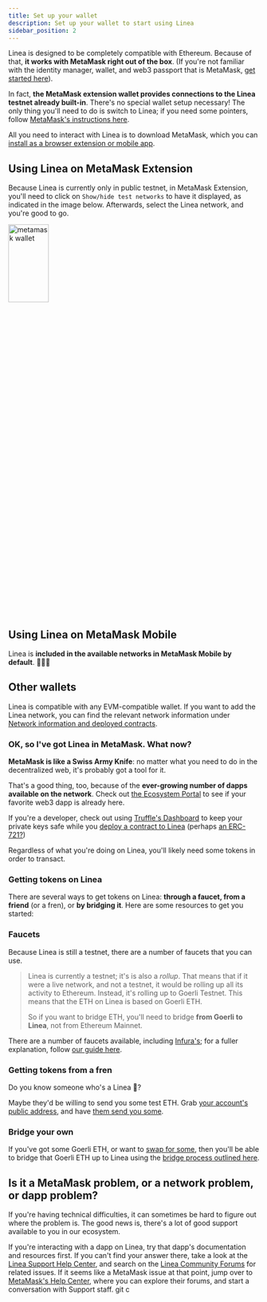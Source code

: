 ```yaml
---
title: Set up your wallet
description: Set up your wallet to start using Linea
sidebar_position: 2
---
```


Linea is designed to be completely compatible with Ethereum. Because of that, **it works with MetaMask right out of the box**. (If you're not familiar with the identity manager, wallet, and web3 passport that is MetaMask, [get started here](https://support.metamask.io/hc/en-us/articles/360015489531)).

In fact, **the MetaMask extension wallet provides connections to the Linea testnet already built-in**. There's no special wallet setup necessary! The only thing you'll need to do is switch to Linea; if you need some pointers, follow [MetaMask's instructions here](https://support.metamask.io/hc/en-us/articles/16367251716251).

All you need to interact with Linea is to download MetaMask, which you can [install as a browser extension or mobile app](https://metamask.io/download/).

## Using Linea on MetaMask Extension

Because Linea is currently only in public testnet, in MetaMask Extension, you'll need to click on `Show/hide test networks` to have it displayed, as indicated in the image below. Afterwards, select the Linea network, and you're good to go.

<div class="text--center">
<img src="/img/metamaskwallet.png" alt="metamask wallet" width="40%" height="20%"/>
</div>

## Using Linea on MetaMask Mobile

Linea is **included in the available networks in MetaMask Mobile by default**. 💖🦊🚀

## Other wallets

Linea is compatible with any EVM-compatible wallet. If you want to add the Linea network, you can find the relevant network information under [Network information and deployed contracts](../developers/useful-info.md#network-information).

### OK, so I've got Linea in MetaMask. What now?

**MetaMask is like a Swiss Army Knife**: no matter what you need to do in the decentralized web, it's probably got a tool for it.

That's a good thing, too, because of the **ever-growing number of dapps available on the network**. Check out [the Ecosystem Portal](https://goerli.linea.build/explore) to see if your favorite web3 dapp is already here.

If you're a developer, check out using [Truffle's Dashboard](https://trufflesuite.com/blog/introducing-truffle-dashboard/) to keep your private keys safe while you [deploy a contract to Linea](https://docs.linea.build/developers/quickstart/deploy-smart-contract/truffle) (perhaps [an ERC-721?](https://levelup.gitconnected.com/deploy-an-erc-721-contract-on-linea-using-infura-and-truffle-27e5c15c401f))

Regardless of what you're doing on Linea, you'll likely need some tokens in order to transact.

### Getting tokens on Linea

There are several ways to get tokens on Linea: **through a faucet, from a friend** (or a fren), or **by bridging it**. Here are some resources to get you started:

### Faucets

Because Linea is still a testnet, there are a number of faucets that you can use.

> Linea is currently a testnet; it's is also a _rollup_. That means that if it were a live network, and not a testnet, it would be rolling up all its activity to Ethereum. Instead, it's rolling up to Goerli Testnet. This means that the ETH on Linea is based on Goerli ETH.
>
> So if you want to bridge ETH, you'll need to bridge **from Goerli to Linea**, not from Ethereum Mainnet.

There are a number of faucets available, including [Infura's](https://www.infura.io/faucet/linea); for a fuller explanation, follow [our guide here](fund.md).

### Getting tokens from a fren

Do you know someone who's a Linea 🐳?

Maybe they'd be willing to send you some test ETH. Grab [your account's public address](https://support.metamask.io/hc/en-us/articles/360015289512), and have [them send you some](transfer-funds.md).

### Bridge your own

If you've got some Goerli ETH, or want to [swap for some](https://support.metamask.io/hc/en-us/articles/4415426473499-Third-party-swaps-platforms), then you'll be able to bridge that Goerli ETH up to Linea using the [bridge process outlined here](bridge-funds.md).

## Is it a MetaMask problem, or a network problem, or dapp problem?

If you're having technical difficulties, it can sometimes be hard to figure out where the problem is. The good news is, there's a lot of good support available to you in our ecosystem.

If you're interacting with a dapp on Linea, try that dapp's documentation and resources first. If you can't find your answer there, take a look at the [Linea Support Help Center](https://support.linea.build), and search on the [Linea Community Forums](https://community.linea.build) for related issues. If it seems like a MetaMask issue at that point, jump over to [MetaMask's Help Center](https://support.metamask.io), where you can explore their forums, and start a conversation with Support staff. git c
